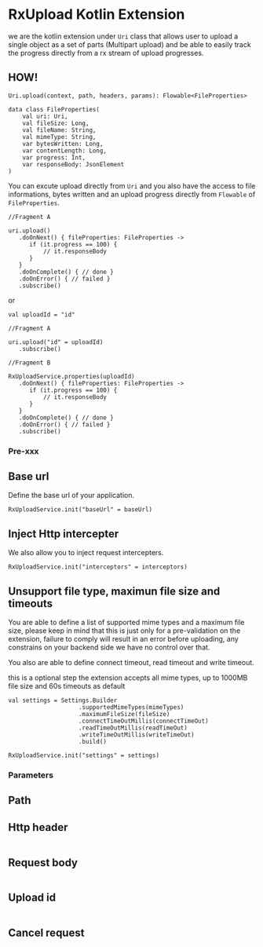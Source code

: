 # RxUpload Kotlin Extension

we are the kotlin extension under `Uri` class that allows user to upload a single object as a set of parts (Multipart upload) and be able to easily track the progress directly from a rx stream of upload progresses.

## HOW!

```text
Uri.upload(context, path, headers, params): Flowable<FileProperties>
```

```text
data class FileProperties(
    val uri: Uri,
    val fileSize: Long,
    val fileName: String,
    val mimeType: String,
    var bytesWritten: Long,
    var contentLength: Long,
    var progress: Int,
    var responseBody: JsonElement
)
```

You can excute upload directly from `Uri` and you also have the access to file informations, bytes written and an upload progress directly from `Flowable` of `FileProperties`.

```text
//Fragment A

uri.upload()
   .doOnNext() { fileProperties: FileProperties ->          
      if (it.progress == 100) {
          // it.responseBody
      }
   }
   .doOnComplete() { // done }
   .doOnError() { // failed }
   .subscribe()
```

or

```text
val uploadId = "id"

//Fragment A

uri.upload("id" = uploadId)
   .subscribe()
   
//Fragment B

RxUploadService.properties(uploadId)
   .doOnNext() { fileProperties: FileProperties ->          
      if (it.progress == 100) {
          // it.responseBody
      }
   }
   .doOnComplete() { // done }
   .doOnError() { // failed }
   .subscribe()
```

### Pre-xxx

## Base url

Define the base url of your application.

```text
RxUploadService.init("baseUrl" = baseUrl) 
```

## Inject Http intercepter

We also allow you to inject request intercepters.

```text
RxUploadService.init("interceptors" = interceptors) 
```

## Unsupport file type, maximun file size and timeouts

You are able to define a list of supported mime types and a maximum file size, please keep in mind that this is just only for a pre-validation on the extension, failure to comply will result in an error before uploading, any constrains on your backend side we have no control over that.

You also are able to define connect timeout, read timeout and write timeout.  

this is a optional step the extension accepts all mime types, up to 1000MB file size and 60s timeouts as default

```text
val settings = Settings.Builder
                    .supportedMimeTypes(mimeTypes)
                    .maximumFileSize(fileSize)
                    .connectTimeOutMillis(connectTimeOut)
                    .readTimeOutMillis(readTimeOut)
                    .writeTimeOutMillis(writeTimeOut)
                    .build()
                    
RxUploadService.init("settings" = settings) 
```

### Parameters

## Path

## Http header
```text
```

## Request body
```text
```

## Upload id
```text
``` 

## Cancel request
```text
```
